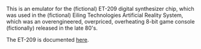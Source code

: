 This is an emulator for the (fictional) ET-209 digital synthesizer chip, which was used in the (fictional) Eiling Technologies Artificial Reality System, which was an overengineered, overpriced, overheating 8-bit game console (fictionally) released in the late 80's.

The ET-209 is documented [here](https://github.com/SolraBizna/ars-emu/blob/master/HARDWARE.md#apu).
